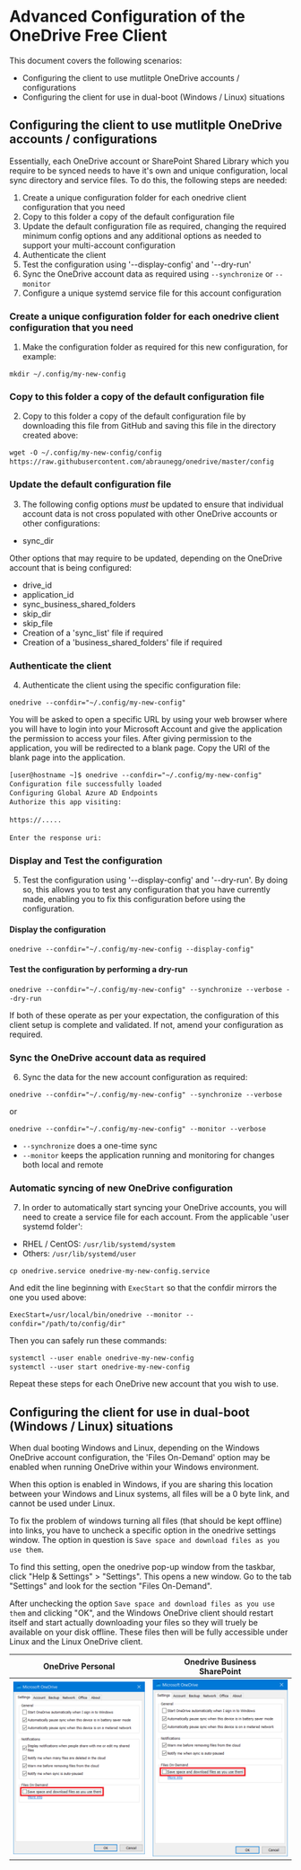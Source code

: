 # Advanced Configuration of the OneDrive Free Client
This document covers the following scenarios:
*   Configuring the client to use mutlitple OneDrive accounts / configurations
*   Configuring the client for use in dual-boot (Windows / Linux) situations

## Configuring the client to use mutlitple OneDrive accounts / configurations
Essentially, each OneDrive account or SharePoint Shared Library which you require to be synced needs to have it's own and unique configuration, local sync directory and service files. To do this, the following steps are needed:
1.  Create a unique configuration folder for each onedrive client configuration that you need
2.  Copy to this folder a copy of the default configuration file
3.  Update the default configuration file as required, changing the required minimum config options and any additional options as needed to support your multi-account configuration
4.  Authenticate the client
5.  Test the configuration using '--display-config' and '--dry-run'
6.  Sync the OneDrive account data as required using `--synchronize` or `--monitor`
7.  Configure a unique systemd service file for this account configuration

### Create a unique configuration folder for each onedrive client configuration that you need
1.  Make the configuration folder as required for this new configuration, for example:
```text
mkdir ~/.config/my-new-config
```

### Copy to this folder a copy of the default configuration file
2.  Copy to this folder a copy of the default configuration file by downloading this file from GitHub and saving this file in the directory created above:
```text
wget -O ~/.config/my-new-config/config https://raw.githubusercontent.com/abraunegg/onedrive/master/config
```

### Update the default configuration file
3.  The following config options *must* be updated to ensure that individual account data is not cross populated with other OneDrive accounts or other configurations:
* sync_dir

Other options that may require to be updated, depending on the OneDrive account that is being configured:
*   drive_id
*   application_id
*   sync_business_shared_folders
*   skip_dir
*   skip_file
*   Creation of a 'sync_list' file if required
*   Creation of a 'business_shared_folders' file if required

### Authenticate the client
4.  Authenticate the client using the specific configuration file:
```text
onedrive --confdir="~/.config/my-new-config"
```
You will be asked to open a specific URL by using your web browser where you will have to login into your Microsoft Account and give the application the permission to access your files. After giving permission to the application, you will be redirected to a blank page. Copy the URI of the blank page into the application.
```text
[user@hostname ~]$ onedrive --confdir="~/.config/my-new-config"
Configuration file successfully loaded
Configuring Global Azure AD Endpoints
Authorize this app visiting:

https://.....

Enter the response uri: 

```

### Display and Test the configuration
5.  Test the configuration using '--display-config' and '--dry-run'. By doing so, this allows you to test any configuration that you have currently made, enabling you to fix this configuration before using the configuration.

#### Display the configuration
```text
onedrive --confdir="~/.config/my-new-config --display-config"
```

#### Test the configuration by performing a dry-run
```text
onedrive --confdir="~/.config/my-new-config" --synchronize --verbose --dry-run
```

If both of these operate as per your expectation, the configuration of this client setup is complete and validated. If not, amend your configuration as required.

### Sync the OneDrive account data as required
6.  Sync the data for the new account configuration as required:
```text
onedrive --confdir="~/.config/my-new-config" --synchronize --verbose
```
or 
```text
onedrive --confdir="~/.config/my-new-config" --monitor --verbose
```

*   `--synchronize` does a one-time sync
*   `--monitor` keeps the application running and monitoring for changes both local and remote

### Automatic syncing of new OneDrive configuration
7. In order to automatically start syncing your OneDrive accounts, you will need to create a service file for each account. From the applicable 'user systemd folder':
*   RHEL / CentOS: `/usr/lib/systemd/system`
*   Others: `/usr/lib/systemd/user`

```text
cp onedrive.service onedrive-my-new-config.service
```
And edit the line beginning with `ExecStart` so that the confdir mirrors the one you used above:
```text
ExecStart=/usr/local/bin/onedrive --monitor --confdir="/path/to/config/dir"
```
Then you can safely run these commands:
```text
systemctl --user enable onedrive-my-new-config
systemctl --user start onedrive-my-new-config
```
Repeat these steps for each OneDrive new account that you wish to use.

## Configuring the client for use in dual-boot (Windows / Linux) situations
When dual booting Windows and Linux, depending on the Windows OneDrive account configuration, the 'Files On-Demand' option may be enabled when running OneDrive within your Windows environment.

When this option is enabled in Windows, if you are sharing this location between your Windows  and Linux systems, all files will be a 0 byte link, and cannot be used under Linux.

To fix the problem of windows turning all files (that should be kept offline) into links, you have to uncheck a specific option in the onedrive settings window. The option in question is `Save space and download files as you use them`.

To find this setting, open the onedrive pop-up window from the taskbar, click "Help & Settings" > "Settings". This opens a new window. Go to the tab "Settings" and look for the section "Files On-Demand".

After unchecking the option `Save space and download files as you use them` and clicking "OK", and the Windows OneDrive client should restart itself and start actually downloading your files so they will truely be available on your disk offline. These files then will be fully accessible under Linux and the Linux OneDrive client.

| OneDrive Personal | Onedrive Business<br>SharePoint |
|---|---|
| ![Uncheck-Personal](./images/personal-files-on-demand.png) | ![Uncheck-Business](./images/business-files-on-demand.png) |
